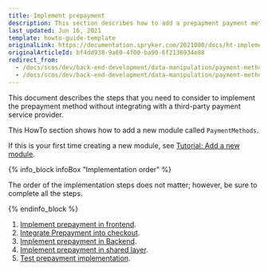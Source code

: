 ```yaml
---
title: Implement prepayment
description: This section describes how to add a prepayment payment method.
last_updated: Jun 16, 2021
template: howto-guide-template
originalLink: https://documentation.spryker.com/2021080/docs/ht-implement-prepayment
originalArticleId: bf4dd938-9a69-4f00-ba90-6f2136934e88
redirect_from:
  - /docs/scos/dev/back-end-development/data-manipulation/payment-methods/prepayment/implement-prepayment.html
  - /docs/scos/dev/back-end-development/data-manipulation/payment-methods/prepayment/implementing-prepayment.html
---
```


This document describes the steps that you need to consider to implement the prepayment method without integrating with a third-party payment service provider.

This HowTo section shows how to add a new module called `PaymentMethods`.

If this is your first time creating a new module, see [Tutorial: Add a new module](/docs/dg/dev/backend-development/extend-spryker/create-modules.html).

{% info_block infoBox "Implementation order" %}

The order of the implementation steps does not matter; however, be sure to complete all the steps.

{% endinfo_block %}

1. [Implement prepayment in frontend](/docs/dg/dev/backend-development/data-manipulation/payment-methods/prepayment/implement-prepayment-in-frontend.html).
2. [Integrate Prepayment into checkout](/docs/dg/dev/backend-development/data-manipulation/payment-methods/prepayment/integrate-prepayment-into-checkout.html).
3. [Implement prepayment in Backend](/docs/dg/dev/backend-development/data-manipulation/payment-methods/prepayment/implement-prepayment-in-backend.html).
4. [Implement prepayment in shared layer](/docs/dg/dev/backend-development/data-manipulation/payment-methods/prepayment/implement-prepayment-in-shared-layer.html).
5. [Test prepayment implementation](/docs/dg/dev/backend-development/data-manipulation/payment-methods/prepayment/test-the-prepayment-implementation.html).
